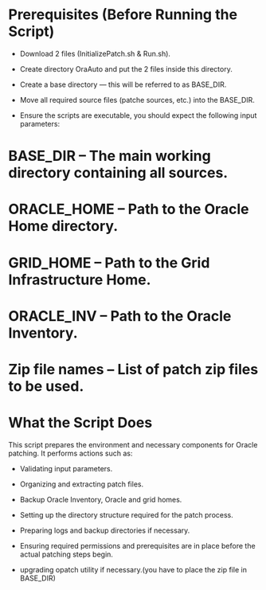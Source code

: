 Prerequisites (Before Running the Script)
==========================================

- Download 2 files (InitializePatch.sh & Run.sh).

- Create directory OraAuto and put the 2 files inside this directory.

- Create a base directory — this will be referred to as BASE_DIR.

- Move all required source files (patche sources, etc.) into the BASE_DIR.

- Ensure the scripts are executable, you should expect the following input parameters:

# BASE_DIR – The main working directory containing all sources.

# ORACLE_HOME – Path to the Oracle Home directory.

# GRID_HOME – Path to the Grid Infrastructure Home.

# ORACLE_INV – Path to the Oracle Inventory.

# Zip file names – List of patch zip files to be used.

What the Script Does
====================

This script prepares the environment and necessary components for Oracle patching. It performs actions such as:

* Validating input parameters.

* Organizing and extracting patch files.

* Backup Oracle Inventory, Oracle and grid homes.

* Setting up the directory structure required for the patch process.

* Preparing logs and backup directories if necessary.

* Ensuring required permissions and prerequisites are in place before the actual patching steps begin.

* upgrading opatch utility if necessary.(you have to place the zip file in BASE_DIR)

